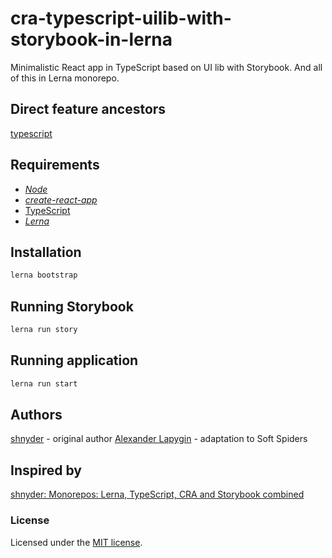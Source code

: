 # cra-typescript-uilib-with-storybook-in-lerna

Minimalistic React app in TypeScript based on UI lib with Storybook.
And all of this in Lerna monorepo.

## Direct feature ancestors

[typescript](https://github.com/softspider/typescript)

## Requirements

* [*Node*](https://nodejs.org/en/download/package-manager/)
* [*create-react-app*](https://facebook.github.io/create-react-app/)
* [TypeScript](https://www.typescriptlang.org/)
* [*Lerna*](https://lerna.js.org/)

## Installation

```sh
lerna bootstrap
```

## Running Storybook

```sh
lerna run story
```

## Running application

```sh
lerna run start
```

## Authors

[shnyder](https://dev.to/shnydercom) - original author
[Alexander Lapygin](https://github.com/AlexanderLapygin) - adaptation to Soft Spiders

## Inspired by

[shnyder: Monorepos: Lerna, TypeScript, CRA and Storybook combined](https://dev.to/shnydercom/monorepos-lerna-typescript-cra-and-storybook-combined-4hli)

### License

Licensed under the [MIT license](./LICENSE). 

